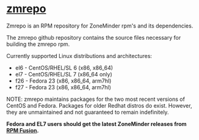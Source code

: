 # [zmrepo](http://zmrepo.zoneminder.com)
Zmrepo is an RPM repository for ZoneMinder rpm's and its dependencies.

The zmrepo github repository contains the source files necessary for building the zmrepo rpm.

Currently supported Linux distributions and architectures:
- el6 - CentOS/RHEL/SL 6 (x86, x86_64)
- el7 - CentOS/RHEL/SL 7 (x86_64 only)
- f26 - Fedora 23 (x86, x86_64, arm7hl)
- f27 - Fedora 23 (x86, x86_64, arm7hl)
 
NOTE: zmrepo maintains packages for the two most recent versions of CentOS and Fedora. Packages for older Redhat distros do exist. However, they are unmaintained and not guaranteed to remain indefinitely.

**Fedora and EL7 users should get the latest ZoneMinder releases from [RPM Fusion](https://rpmfusion.org/).**
